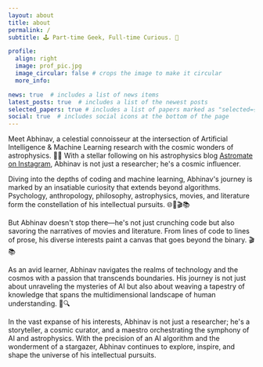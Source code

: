 ```yaml
---
layout: about
title: about
permalink: /
subtitle: 🕹️ Part-time Geek, Full-time Curious. 🤔

profile:
  align: right
  image: prof_pic.jpg
  image_circular: false # crops the image to make it circular
  more_info: 

news: true  # includes a list of news items
latest_posts: true  # includes a list of the newest posts
selected_papers: true # includes a list of papers marked as "selected={true}"
social: true  # includes social icons at the bottom of the page
---
```


Meet Abhinav, a celestial connoisseur at the intersection of Artificial Intelligence & Machine Learning research with the cosmic wonders of astrophysics. 🌌🤖 With a stellar following on his astrophysics blog [Astromate on Instagram](https://www.instagram.com/astromate/), Abhinav is not just a researcher; he's a cosmic influencer.

Diving into the depths of coding and machine learning, Abhinav's journey is marked by an insatiable curiosity that extends beyond algorithms. Psychology, anthropology, philosophy, astrophysics, movies, and literature form the constellation of his intellectual pursuits. 🌐🧠🎬📚

But Abhinav doesn't stop there—he's not just crunching code but also savoring the narratives of movies and literature. From lines of code to lines of prose, his diverse interests paint a canvas that goes beyond the binary. 🎬📚

As an avid learner, Abhinav navigates the realms of technology and the cosmos with a passion that transcends boundaries. His journey is not just about unraveling the mysteries of AI but also about weaving a tapestry of knowledge that spans the multidimensional landscape of human understanding. 🚀🔍

In the vast expanse of his interests, Abhinav is not just a researcher; he's a storyteller, a cosmic curator, and a maestro orchestrating the symphony of AI and astrophysics. With the precision of an AI algorithm and the wonderment of a stargazer, Abhinav continues to explore, inspire, and shape the universe of his intellectual pursuits.